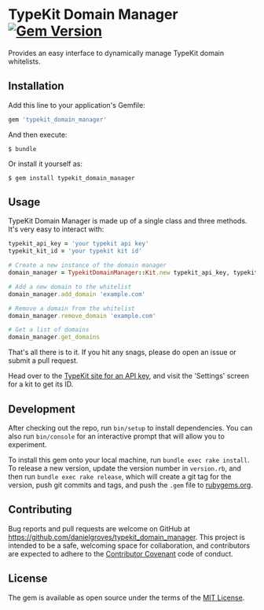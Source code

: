 # TypeKit Domain Manager [![Gem Version](https://badge.fury.io/rb/typekit_domain_manager.svg)](https://badge.fury.io/rb/typekit_domain_manager)

Provides an easy interface to dynamically manage TypeKit domain whitelists.

## Installation

Add this line to your application's Gemfile:

```ruby
gem 'typekit_domain_manager'
```

And then execute:

    $ bundle

Or install it yourself as:

    $ gem install typekit_domain_manager

## Usage

TypeKit Domain Manager is made up of a single class and three methods. It's very easy to interact with:

```ruby
typekit_api_key = 'your typekit api key'
typekit_kit_id = 'your typekit kit id'

# Create a new instance of the domain manager
domain_manager = TypekitDomainManager::Kit.new typekit_api_key, typekit_kit_id

# Add a new domain to the whitelist
domain_manager.add_domain 'example.com'

# Remove a domain from the whitelist
domain_manager.remove_domain 'example.com'

# Get a list of domains
domain_manager.get_domains
```

That's all there is to it. If you hit any snags, please do open an issue or submit a pull request.

Head over to the [TypeKit site for an API key](https://typekit.com/account/tokens), and visit the 'Settings' screen for a kit to get its ID.

## Development

After checking out the repo, run `bin/setup` to install dependencies. You can also run `bin/console` for an interactive prompt that will allow you to experiment.

To install this gem onto your local machine, run `bundle exec rake install`. To release a new version, update the version number in `version.rb`, and then run `bundle exec rake release`, which will create a git tag for the version, push git commits and tags, and push the `.gem` file to [rubygems.org](https://rubygems.org).

## Contributing

Bug reports and pull requests are welcome on GitHub at https://github.com/danielgroves/typekit_domain_manager. This project is intended to be a safe, welcoming space for collaboration, and contributors are expected to adhere to the [Contributor Covenant](http://contributor-covenant.org) code of conduct.


## License

The gem is available as open source under the terms of the [MIT License](http://opensource.org/licenses/MIT).
